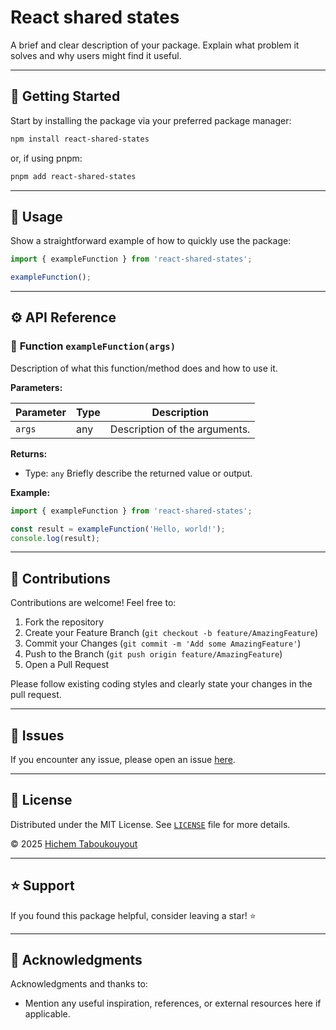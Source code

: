 # React shared states

A brief and clear description of your package. Explain what problem it solves and why users might find it useful.

---

## 🚀 Getting Started

Start by installing the package via your preferred package manager:

```sh
npm install react-shared-states
```

or, if using pnpm:

```sh
pnpm add react-shared-states
```

---

## 📖 Usage

Show a straightforward example of how to quickly use the package:

```javascript
import { exampleFunction } from 'react-shared-states';

exampleFunction();
```

---

## ⚙️ API Reference

### 🚩 **Function `exampleFunction(args)`**

Description of what this function/method does and how to use it.

**Parameters:**

| Parameter   | Type   | Description                        |
|-------------|--------|------------------------------------|
| `args`      | any    | Description of the arguments.      |

**Returns:**

- Type: `any`
Briefly describe the returned value or output.

**Example:**

```javascript
import { exampleFunction } from 'react-shared-states';

const result = exampleFunction('Hello, world!');
console.log(result);
```

---

## 🤝 Contributions

Contributions are welcome! Feel free to:

1. Fork the repository
2. Create your Feature Branch (`git checkout -b feature/AmazingFeature`)
3. Commit your Changes (`git commit -m 'Add some AmazingFeature'`)
4. Push to the Branch (`git push origin feature/AmazingFeature`)
5. Open a Pull Request

Please follow existing coding styles and clearly state your changes in the pull request.

---

## 🐞 Issues

If you encounter any issue, please open an issue [here](https://github.com/HichemTab-tech/react-shared-states/issues).

---

## 📄 License

Distributed under the MIT License. See [`LICENSE`](LICENSE) file for more details.

&copy; 2025 [Hichem Taboukouyout](mailto:hichem.taboukouyout@hichemtab-tech.me)

---

## ⭐️ Support

If you found this package helpful, consider leaving a star! ⭐️

---

## 📣 Acknowledgments

Acknowledgments and thanks to:

- Mention any useful inspiration, references, or external resources here if applicable.